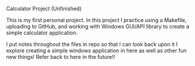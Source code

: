 Calculator Project (Unfinished)

This is my first personal project. In this project I practice using a Makefile, uploading to GitHub, and working with Windows GUI/API library to create a simple calculator application.  

I put notes throughout the files in repo so that I can look back upon it
I explore creating a simple windows application in here as well as other
fun new things! Refer back to here in the future!!
